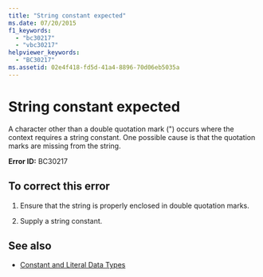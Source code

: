 ```yaml
---
title: "String constant expected"
ms.date: 07/20/2015
f1_keywords: 
  - "bc30217"
  - "vbc30217"
helpviewer_keywords: 
  - "BC30217"
ms.assetid: 02e4f418-fd5d-41a4-8896-70d06eb5035a
---
```

# String constant expected
A character other than a double quotation mark (") occurs where the context requires a string constant. One possible cause is that the quotation marks are missing from the string.  
  
 **Error ID:** BC30217  
  
## To correct this error  
  
1. Ensure that the string is properly enclosed in double quotation marks.  
  
2. Supply a string constant.  
  
## See also

- [Constant and Literal Data Types](../../visual-basic/programming-guide/language-features/constants-enums/constant-and-literal-data-types.md)
